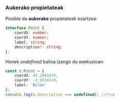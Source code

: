 ### Aukerako propietateak

Posible da **aukerako** propietateak ezartzea:

```typescript
interface Point {
    coordX: number;
    coordY: number;
    label: string;
    description?: string;
};
```
Honek _undefined_ balioa izango du exekuzioan:
```typescript
const c:Point = {
    coordX: 43.2603479,
    coordY: -2.9334110,
    label: 'Bilbo'
};
console.log(c.description === undefined); //true
```


